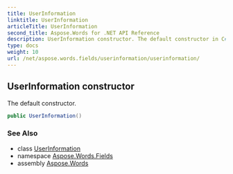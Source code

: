 ```yaml
---
title: UserInformation
linktitle: UserInformation
articleTitle: UserInformation
second_title: Aspose.Words for .NET API Reference
description: UserInformation constructor. The default constructor in C#.
type: docs
weight: 10
url: /net/aspose.words.fields/userinformation/userinformation/
---
```

## UserInformation constructor

The default constructor.

```csharp
public UserInformation()
```

### See Also

* class [UserInformation](../)
* namespace [Aspose.Words.Fields](../../userinformation/)
* assembly [Aspose.Words](../../../)
